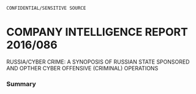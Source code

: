 ```
CONFIDENTIAL/SENSITIVE SOURCE
```

# COMPANY INTELLIGENCE REPORT 2016/086

RUSSIA/CYBER CRIME: A SYNOPOSIS OF RUSSIAN STATE SPONSORED AND OPTHER CYBER OFFENSIVE \(CRIMINAL\) OPERATIONS

### Summary





